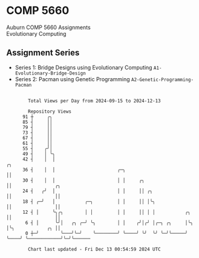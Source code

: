 # COMP 5660
Auburn COMP 5660 Assignments  
Evolutionary Computing

## Assignment Series
- Series 1: Bridge Designs using Evolutionary Computing `A1-Evolutionary-Bridge-Design`
- Series 2: Pacman using Genetic Programming `A2-Genetic-Programming-Pacman`

```

        Total Views per Day from 2024-09-15 to 2024-12-13

        Repository Views
      91 ┼     ╭╮
      85 ┤     ││
      79 ┤     ││
      73 ┤     ││
      67 ┤     ││
      61 ┤     ││
      55 ┤    ╭╯│
      49 ┤    │ ╰╮
      42 ┤    │  │                                                       ╭╮
      36 ┤    │  │                       ╭─╮                             ││
      30 ┤    │  │                       │ │     ╭╮                      ││                ╭╮
      24 ┤   ╭╯  │                       │ │     ││ ╭╮                   ││                ││
      18 ┤ ╭─╯   │           ╭─╮         │ │     ││ │╰╮                  ││                ││
      12 ┤ │     ╰╮╭╮        │ │         │ │     ││ │ │           ╭╮     ││                ││
       6 ┤ │      ╰╯│   ╭╮ ╭─╯ ╰╮        │ │    ╭╯│╭╯ │╭─╮ ╭╮     │╰╮    │╰╮            ╭╮ ││
       0 ┼─╯        ╰───╯╰─╯    ╰────────╯ ╰────╯ ╰╯  ╰╯ ╰─╯╰─────╯ ╰────╯ ╰────────────╯╰─╯╰──────

        Chart last updated - Fri Dec 13 00:54:59 2024 UTC
        
```
